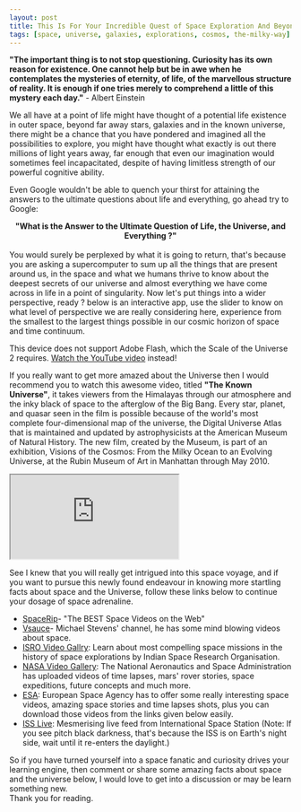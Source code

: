 ```yaml
---
layout: post
title: This Is For Your Incredible Quest of Space Exploration And Beyond
tags: [space, universe, galaxies, explorations, cosmos, the-milky-way]
---
```

__"The important thing is to not stop questioning. Curiosity has its own reason for existence. One cannot help but be in awe when he contemplates the mysteries of eternity, of life, of the marvellous structure of reality. It is enough if one tries merely to comprehend a little of this mystery each day."__ - Albert Einstein

We all have at a point of life might have thought of a potential life existence in outer space, beyond far away stars, galaxies and in the known universe, there might be a chance that you have pondered and imagined all the possibilities to explore, you might have thought what exactly is out there millions of light years away, far enough that even our imagination would sometimes feel incapacitated, despite of having limitless strength of our powerful cognitive ability.

Even Google wouldn't be able to quench your thirst for attaining the answers to the ultimate questions about life and everything, go ahead try to Google:<br> __<center>"What is the Answer to the Ultimate Question of Life, the Universe, and Everything ?"</center>__ <br>You would surely be perplexed by what it is going to return, that's because you are asking a supercomputer to sum up all the things that are present around us, in the space and what we humans thrive to know about the deepest secrets of our universe and almost everything we have come across in life in a point of singularity. Now let's put things into a wider perspective, ready ? below is an interactive app, use the slider to know on what level of perspective we are really considering here, experience from the smallest to the largest things possible in our cosmic horizon of space and time continuum.

<object type="application/x-shockwave-flash" data="http://htwins.net/scale2/c.swf?path=http://htwins.net/scale2/scale_2.swf?bordercolor=white" width="768" height="434">
	<param name="movie" value="http://htwins.net/scale2/c.swf?path=http://htwins.net/scale2/scale_2.swf?bordercolor=white" />
	<param name="allowScriptAccess" value="always" />
		This device does not support Adobe Flash, which the Scale of the Universe 2 requires. <a href="http://www.youtube.com/watch?v=uaGEjrADGPA">Watch the YouTube video</a> instead!
</object>

If you really want to get more amazed about the Universe then I would recommend you to watch this awesome video, titled __"The Known Universe"__, it takes viewers from the Himalayas through our atmosphere and the inky black of space to the afterglow of the Big Bang. Every star, planet, and quasar seen in the film is possible because of the world's most complete four-dimensional map of the universe, the Digital Universe Atlas that is maintained and updated by astrophysicists at the American Museum of Natural History. The new film, created by the Museum, is part of an exhibition, Visions of the Cosmos: From the Milky Ocean to an Evolving Universe, at the Rubin Museum of Art in Manhattan through May 2010.

<div class="embed-responsive embed-responsive-16by9">
  <iframe class="embed-responsive-item" src="https://www.youtube.com/embed/17jymDn0W6U"></iframe>
</div>


See I knew that you will really get intrigued into this space voyage, and if you want to pursue this newly found endeavour in knowing more startling facts about space and the Universe, follow these links below to continue your dosage of space adrenaline.

* [SpaceRip](https://www.youtube.com/user/SpaceRip)- "The BEST Space Videos on the Web"<br>
* [Vsauce](https://www.youtube.com/user/Vsauce/videos)- Michael Stevens' channel, he has some mind blowing videos about space.<br>
* [ISRO Video Gallry](http://www.isro.gov.in/video-gallery): Learn about most compelling space missions in the history of space explorations by Indian Space Research Organisation.
* [NASA Video Gallery](https://www.nasa.gov/multimedia/videogallery/index.html): The National Aeronautics and Space Administration has uploaded videos of time lapses, mars' rover stories, space expeditions, future concepts and much more. <br>
* [ESA](http://www.esa.int/spaceinvideos/Videos): European Space Agency has to offer some really interesting space videos, amazing space stories and time lapses shots, plus you can download those videos from the links given below easily.<br>
* [ISS Live](http://www.ustream.tv/channel/iss-hdev-payload): Mesmerising live feed from International Space Station (Note: If you see pitch black darkness, that's because the ISS is on Earth's night side, wait until it re-enters the daylight.)

So if you have turned yourself into a space fanatic and curiosity drives your learning engine, then comment or share some amazing facts about space and the universe below, I would love to get into a discussion or may be learn something new.<br>
Thank you for reading.
